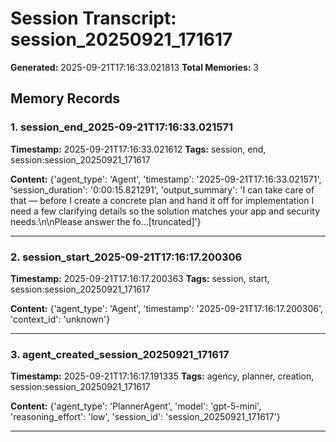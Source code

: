 # Session Transcript: session_20250921_171617

**Generated:** 2025-09-21T17:16:33.021813
**Total Memories:** 3

## Memory Records

### 1. session_end_2025-09-21T17:16:33.021571

**Timestamp:** 2025-09-21T17:16:33.021612
**Tags:** session, end, session:session_20250921_171617

**Content:** {'agent_type': 'Agent', 'timestamp': '2025-09-21T17:16:33.021571', 'session_duration': '0:00:15.821291', 'output_summary': 'I can take care of that — before I create a concrete plan and hand it off for implementation I need a few clarifying details so the solution matches your app and security needs.\n\nPlease answer the fo...[truncated]'}

---

### 2. session_start_2025-09-21T17:16:17.200306

**Timestamp:** 2025-09-21T17:16:17.200363
**Tags:** session, start, session:session_20250921_171617

**Content:** {'agent_type': 'Agent', 'timestamp': '2025-09-21T17:16:17.200306', 'context_id': 'unknown'}

---

### 3. agent_created_session_20250921_171617

**Timestamp:** 2025-09-21T17:16:17.191335
**Tags:** agency, planner, creation, session:session_20250921_171617

**Content:** {'agent_type': 'PlannerAgent', 'model': 'gpt-5-mini', 'reasoning_effort': 'low', 'session_id': 'session_20250921_171617'}

---


